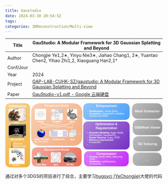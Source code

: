 ```yaml
---
title: Gaustudio
date: 2024-03-30 20:54:52
tags: 
categories: 3DReconstruction/Multi-view
---
```


| Title     | GauStudio: A Modular Framework for 3D Gaussian Splatting and Beyond                                                                 |
| --------- | ----------------------------------------------------------------------------------------------------------------------------------- |
| Author    | Chongjie Ye1,2∗, Yinyu Nie3∗, Jiahao Chang1, 2∗, Yuantao Chen2, Yihao Zhi1,2, Xiaoguang Han2,1†                                     |
| Conf/Jour |                                                                                                                                     |
| Year      | 2024                                                                                                                                |
| Project   | [GAP-LAB-CUHK-SZ/gaustudio: A Modular Framework for 3D Gaussian Splatting and Beyond](https://github.com/GAP-LAB-CUHK-SZ/gaustudio) |
| Paper     | [GauStudio-v1.pdf - Google 云端硬盘](https://drive.google.com/file/d/1mizzZSXn-YToww7kW3OV0lUbfME9Mobg/view)                            |

![image.png|666](https://raw.githubusercontent.com/qiyun71/Blog_images/main/MyBlogPic/202403/20240330205610.png)

<!-- more -->

通过对多个3DGS的项目进行了综合，主要学习[hugoycj (YeChongjie)](https://github.com/hugoycj)大佬的代码

# 